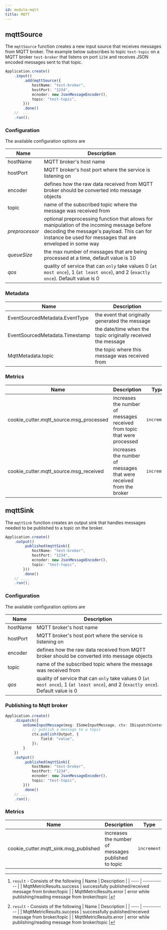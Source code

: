 ```yaml
---
id: module-mqtt
title: MQTT
---
```


## mqttSource

The `mqttSource` function creates a new input source that receives messages from MQTT broker. The example below subscribes to topic `test-topic` on a MQTT broker `test-broker` that listens on port `1234` and receives JSON encoded messages sent to that topic.

```typescript
Application.create()
    .input()
        .add(mqttSource({
            hostName: "test-broker",
            hostPort: "1234",
            ecnoder: new JsonMessageEncoder(),
            topic: "test-topic",
        }))
        .done()
    //  ...
    .run();
```

### Configuration

The available configuration options are

| Name | Description |
| ---- | ----------- |
| hostName | MQTT broker's host name |
| hostPort | MQTT broker's host port where the service is listening on |
| encoder | defines how the raw data received from MQTT broker should be converted into message objects |
| topic | name of the subscribed topic where the message was received from |
| _preprocessor_ | optional preprocessing function that allows for manipulation of the incoming message before decoding the message's payload. This can for instance be used for messages that are enveloped in some way |
| _queueSize_ | the max number of messages that are being processed at a time, default value is 10 |
| _qos_ | quality of service that can `only` take values 0 (`at most once`), 1 (`at least once`), and 2 (`exactly once`). Default value is 0  |

### Metadata

| Name | Description |
| ---- | ----------- |
| EventSourcedMetadata.EventType | the event that originally generated the message |
| EventSourcedMetadata.Timestamp | the date/time when the topic originally received the message |
| MqttMetadata.topic | the topic where this message was received from |

### Metrics

| Name | Description | Type | Tags |
| ---- | ----------- | ---- | ---- |
| cookie_cutter.mqtt_source.msg_processed | increases the number of messages received from topic that were processed | `increment` | `topic`, `eventType`, `port`, `hostName`, `result`[^1] |
| cookie_cutter.mqtt_source.msg_received | increases the number of messages that were received from the broker | `increment` | `hostName`, `port`, `topic` | 

## mqttSink

The `mqttSink` function creates an output sink that handles messages needed to be published to a topic on the broker.

```typescript
Application.create()
    .output()
        .published(mqttSink({
            hostName: "test-broker",
            hostPort: "1234",
            ecnoder: new JsonMessageEncoder(),
            topic: "test-topic",
        }))
        .done()
    // ....
    .run();
```

### Configuration

The available configuration options are

| Name | Description |
| ---- | ----------- |
| hostName | MQTT broker's host name |
| hostPort | MQTT broker's host port where the service is listening on |
| encoder | defines how the raw data received from MQTT broker should be converted into message objects |
| topic | name of the subscribed topic where the message was received from |
| _qos_ | quality of service that can `only` take values 0 (`at most once`), 1 (`at least once`), and 2 (`exactly once`). Default value is 0  |

### Publishing to Mqtt broker

```typescript
Application.create()
    .dispatch({
        onSomeInputMessage(msg: ISomeInputMessage, ctx: IDispatchContext) {
            // publish a message to a topic
            ctx.publish(Output, {
                field: "value",
            });
        }
    })
    .output()
        .published(mqttSink({
            hostName: "test-broker",
            hostPort: "1234",
            ecnoder: new JsonMessageEncoder(),
            topic: "test-topic",
        }))
        .done()
    // ...
    .run();
```

### Metrics

| Name | Description | Type | Tags |
| ---- | ----------- | ---- | ---- |
| cookie_cutter.mqtt_sink.msg_published | increases the number of messages published to topic | `increment` | `topic`, `eventType`, `result`[^1] |

[^1]: `result` - Consists of the following
    | Name | Description |
    | ---- | ----------- |
    | MqttMetricResults.success | successfully published/received message from broker/topic |
    | MqttMetricResults.error | error while  publishing/reading message from broker/topic |